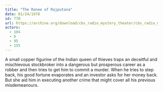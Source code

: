 ```yaml
---
title: "The Ranee of Rajputana"
date: 01/24/1978
id: 770
url: https://archive.org/download/cbs_radio_mystery_theater/cbs_radio_mystery_theater-0751-0800.zip/cbs_radio_mystery_theater-0751-0800%2Fcbsrmt_0770_the_ranee_of_rajputana.mp3
actors:
  - 104
  - 6
  - 95
  - 155
---
```

A small copper figurine of the Indian queen of thieves traps an deceitful and mischievous stockbroker into a dangerous but prosperous career as a robber and then tries to get him to commit a murder. When he tries to step back, his good fortune evaporates and an investor asks for her money back. But she aid him in executing another crime that might cover all his previous misdemeanours.